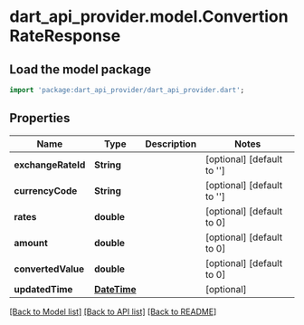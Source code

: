 # dart_api_provider.model.ConvertionRateResponse

## Load the model package
```dart
import 'package:dart_api_provider/dart_api_provider.dart';
```

## Properties
Name | Type | Description | Notes
------------ | ------------- | ------------- | -------------
**exchangeRateId** | **String** |  | [optional] [default to '']
**currencyCode** | **String** |  | [optional] [default to '']
**rates** | **double** |  | [optional] [default to 0]
**amount** | **double** |  | [optional] [default to 0]
**convertedValue** | **double** |  | [optional] [default to 0]
**updatedTime** | [**DateTime**](DateTime.md) |  | [optional] 

[[Back to Model list]](../README.md#documentation-for-models) [[Back to API list]](../README.md#documentation-for-api-endpoints) [[Back to README]](../README.md)


